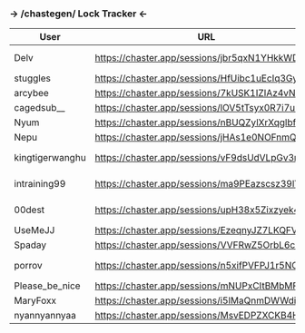 ### -> /chastegen/ Lock Tracker <-


| User | URL | Expiration |
| -- | -- | -- |
| Delv | https://chaster.app/sessions/jbr5qxN1YHkkWDmn | 01-Jan-2023 |
|stuggles | https://chaster.app/sessions/HfUibc1uEcIq3GyK |  === |
|arcybee | https://chaster.app/sessions/7kUSK1IZIAz4vNIH |  === |
|cagedsub__ | https://chaster.app/sessions/lOV5tTsyx0R7i7uk |  === |
|Nyum | https://chaster.app/sessions/nBUQZylXrXqglbfK |  === |
|Nepu | https://chaster.app/sessions/jHAs1e0NOFnmQksZ | === |
|kingtigerwanghu | https://chaster.app/sessions/vF9dsUdVLpGv3m3p | 01-Dec-2023 |
|intraining99 | https://chaster.app/sessions/ma9PEazscsz39lYM | 1 Thread(s) |
|00dest | https://chaster.app/sessions/upH38x5Zixzyek4S |  19-Dec-2023 |
|UseMeJJ | https://chaster.app/sessions/EzeqnyJZ7LKQFVAk |  === |
|Spaday | https://chaster.app/sessions/VVFRwZ5OrbL6cFk9 | === |
| porrov | https://chaster.app/sessions/n5xifPVFPJ1r5NC4 | 01-Dec-2023 |
| Please_be_nice | https://chaster.app/sessions/mNUPxCItBMbMFuvO | === |
| MaryFoxx | https://chaster.app/sessions/i5lMaQnmDWWdiFcV | Spring? |
| nyannyannyaa | https://chaster.app/sessions/MsvEDPZXCKB4H9wZ | === |